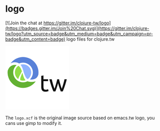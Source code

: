 # logo

[![Join the chat at https://gitter.im/clojure-tw/logo](https://badges.gitter.im/Join%20Chat.svg)](https://gitter.im/clojure-tw/logo?utm_source=badge&utm_medium=badge&utm_campaign=pr-badge&utm_content=badge)
logo files for clojure.tw

![logo.png](https://raw.githubusercontent.com/clojure-tw/logo/master/logo.png)

The `logo.xcf` is the original image source based on emacs.tw logo, you cans use gimp to modify it.
